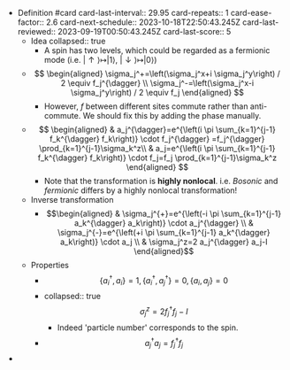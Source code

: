 - Definition #card
  card-last-interval:: 29.95
  card-repeats:: 1
  card-ease-factor:: 2.6
  card-next-schedule:: 2023-10-18T22:50:43.245Z
  card-last-reviewed:: 2023-09-19T00:50:43.245Z
  card-last-score:: 5
	- Idea
	  collapsed:: true
		- A spin has two levels, which could be regarded as a fermionic mode (i.e. $|\uparrow \rangle \mapsto |1\rangle$, $|\downarrow \rangle \mapsto |0\rangle$)
	- $$
	  \begin{aligned}
	  \sigma_j^+=\left(\sigma_j^x+i \sigma_j^y\right) / 2 \equiv f_j^{\dagger} \\
	  \sigma_j^-=\left(\sigma_j^x-i \sigma_j^y\right) / 2 \equiv f_j
	  \end{aligned}
	  $$
		- However, $f$ between different sites commute rather than anti-commute. We should fix this by adding the phase manually.
	- $$
	  \begin{aligned}
	  & a_j^{\dagger}=e^{\left(i \pi \sum_{k=1}^{j-1} f_k^{\dagger} f_k\right)} \cdot f_j^{\dagger} =f_j^{\dagger} \prod_{k=1}^{j-1}\sigma_k^z\\
	  & a_j=e^{\left(i \pi \sum_{k=1}^{j-1} f_k^{\dagger} f_k\right)} \cdot f_j=f_j \prod_{k=1}^{j-1}\sigma_k^z
	  \end{aligned}
	  $$
		- Note that the transformation is **highly nonlocal**.
		  i.e. *Bosonic* and *fermionic* differs by a highly nonlocal transformation!
	- Inverse transformation
		- $$\begin{aligned}
		  & \sigma_j^{+}=e^{\left(-i \pi \sum_{k=1}^{j-1} a_k^{\dagger} a_k\right)} \cdot a_j^{\dagger} \\
		  & \sigma_j^{-}=e^{\left(+i \pi \sum_{k=1}^{j-1} a_k^{\dagger} a_k\right)} \cdot a_j \\
		  & \sigma_j^z=2 a_j^{\dagger} a_j-I
		  \end{aligned}$$
	- Properties
		- $$
		  \left\{a_i^{\dagger}, a_i\right\}=1,\left\{a_i^{\dagger}, a_j^{\dagger}\right\}=0,\left\{a_i, a_j\right\}=0
		  $$
		- collapsed:: true
		  $$
		  \sigma_j^z=2 f_j^{\dagger} f_j-I
		  $$
			- Indeed 'particle number' corresponds to the spin.
		- $$
		  a_j^{\dagger} a_j=f_j^{\dagger} f_j
		  $$
-